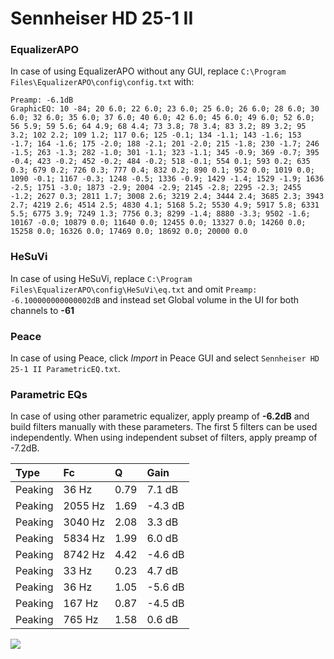 # Sennheiser HD 25-1 II

### EqualizerAPO
In case of using EqualizerAPO without any GUI, replace `C:\Program Files\EqualizerAPO\config\config.txt`
with:
```
Preamp: -6.1dB
GraphicEQ: 10 -84; 20 6.0; 22 6.0; 23 6.0; 25 6.0; 26 6.0; 28 6.0; 30 6.0; 32 6.0; 35 6.0; 37 6.0; 40 6.0; 42 6.0; 45 6.0; 49 6.0; 52 6.0; 56 5.9; 59 5.6; 64 4.9; 68 4.4; 73 3.8; 78 3.4; 83 3.2; 89 3.2; 95 3.2; 102 2.2; 109 1.2; 117 0.6; 125 -0.1; 134 -1.1; 143 -1.6; 153 -1.7; 164 -1.6; 175 -2.0; 188 -2.1; 201 -2.0; 215 -1.8; 230 -1.7; 246 -1.5; 263 -1.3; 282 -1.0; 301 -1.1; 323 -1.1; 345 -0.9; 369 -0.7; 395 -0.4; 423 -0.2; 452 -0.2; 484 -0.2; 518 -0.1; 554 0.1; 593 0.2; 635 0.3; 679 0.2; 726 0.3; 777 0.4; 832 0.2; 890 0.1; 952 0.0; 1019 0.0; 1090 -0.1; 1167 -0.3; 1248 -0.5; 1336 -0.9; 1429 -1.4; 1529 -1.9; 1636 -2.5; 1751 -3.0; 1873 -2.9; 2004 -2.9; 2145 -2.8; 2295 -2.3; 2455 -1.2; 2627 0.3; 2811 1.7; 3008 2.6; 3219 2.4; 3444 2.4; 3685 2.3; 3943 2.7; 4219 2.6; 4514 2.5; 4830 4.1; 5168 5.2; 5530 4.9; 5917 5.8; 6331 5.5; 6775 3.9; 7249 1.3; 7756 0.3; 8299 -1.4; 8880 -3.3; 9502 -1.6; 10167 -0.0; 10879 0.0; 11640 0.0; 12455 0.0; 13327 0.0; 14260 0.0; 15258 0.0; 16326 0.0; 17469 0.0; 18692 0.0; 20000 0.0
```

### HeSuVi
In case of using HeSuVi, replace `C:\Program Files\EqualizerAPO\config\HeSuVi\eq.txt` and omit `Preamp:
-6.100000000000002dB` and instead set Global volume in the UI for both channels to **-61**

### Peace
In case of using Peace, click *Import* in Peace GUI and select `Sennheiser HD 25-1 II ParametricEQ.txt`.

### Parametric EQs
In case of using other parametric equalizer, apply preamp of **-6.2dB** and build filters manually
with these parameters. The first 5 filters can be used independently.
When using independent subset of filters, apply preamp of -7.2dB.

| Type    | Fc      |    Q | Gain    |
|:--------|:--------|:-----|:--------|
| Peaking | 36 Hz   | 0.79 | 7.1 dB  |
| Peaking | 2055 Hz | 1.69 | -4.3 dB |
| Peaking | 3040 Hz | 2.08 | 3.3 dB  |
| Peaking | 5834 Hz | 1.99 | 6.0 dB  |
| Peaking | 8742 Hz | 4.42 | -4.6 dB |
| Peaking | 33 Hz   | 0.23 | 4.7 dB  |
| Peaking | 36 Hz   | 1.05 | -5.6 dB |
| Peaking | 167 Hz  | 0.87 | -4.5 dB |
| Peaking | 765 Hz  | 1.58 | 0.6 dB  |

![](https://raw.githubusercontent.com/jaakkopasanen/AutoEq/master/results/innerfidelity/sbaf-serious/Sennheiser%20HD%2025-1%20II/Sennheiser%20HD%2025-1%20II.png)